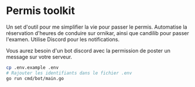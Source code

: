 # Permis toolkit

Un set d'outil pour me simplifier la vie pour passer le permis. Automatise la réservation d'heures de conduire sur ornikar, ainsi que candilib pour passer l'examen. Utilise Discord pour les notifications.

Vous aurez besoin d'un bot discord avec la permission de poster un message sur votre serveur.

```bash
cp .env.example .env
# Rajouter les identifiants dans le fichier .env
go run cmd/bot/main.go
```